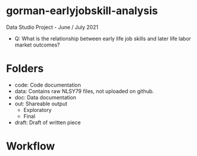# gorman-earlyjobskill-analysis
Data Studio Project - June / July 2021

- Q: What is the relationship between early life job skills and later life labor market outcomes? 

# Folders 
- code: Code documentation 
- data: Contains raw NLSY79 files, not uploaded on github. 
- doc: Data documentation 
- out: Shareable output 
    - Exploratory 
    - Final 
- draft: Draft of written piece  

# Workflow